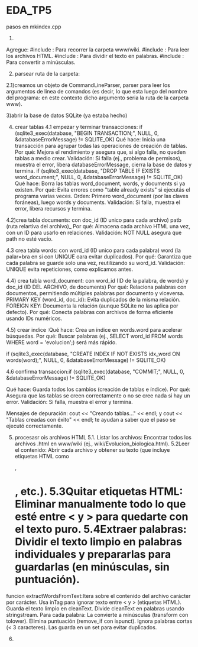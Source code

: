 # EDA_TP5

pasos en mkindex.cpp

1)
Agregue:
#include <filesystem>: Para recorrer la carpeta www/wiki.
#include <fstream>: Para leer los archivos HTML.
#include <sstream>: Para dividir el texto en palabras.
#include <algorithm>: Para convertir a minúsculas.

2) parsear ruta de la carpeta:
 
2.1)creamos un objeto de CommandLineParser, parser para leer los argumentos
de linea de comandos (es decir, lo que esta luego del nombre del programa:
en este contexto dicho argumento seria la ruta de la carpeta www).

3)abrir la base de datos SQLite (ya estaba hecho)

4) crear tablas
4.1 empezar y terminar transacciones:
if (sqlite3_exec(database, "BEGIN TRANSACTION;", NULL, 0, &databaseErrorMessage) != SQLITE_OK)
Qué hace: Inicia una transacción para agrupar todas las operaciones de creación de tablas.
Por qué: Mejora el rendimiento y asegura que, si algo falla, no queden tablas a medio crear.
Validación: Si falla (ej., problema de permisos), muestra el error, libera databaseErrorMessage, cierra la base de datos y termina.
if (sqlite3_exec(database, "DROP TABLE IF EXISTS word_document;", NULL, 0, &databaseErrorMessage) != SQLITE_OK)
Qué hace: Borra las tablas word_document, words, y documents si ya existen.
Por qué: Evita errores como "table already exists" si ejecutás el programa varias veces.
Orden: Primero word_document (por las claves foráneas), luego words y documents.
Validación: Si falla, muestra el error, libera recursos y termina.


4.2)crea tabla documents: con doc_id (ID unico para cada archivo)
patb (ruta relartiva del archivo)_
Por qué: Almacena cada archivo HTML una vez, con un ID para usarlo en relaciones.
Validación: NOT NULL asegura que path no esté vacío.

4.3 crea tabla words: con word_id (ID unico para cada palabra)
word (la palar=bra en si con UNIQUE oara evitar duplicados).
Por qué: Garantiza que cada palabra se guarde solo una vez, reutilizando su word_id.
Validación: UNIQUE evita repeticiones, como explicamos antes.

4.4) crea tabla word_document: con word_id (ID de la palabra, de words) y doc_id (ID DEL ARCHIVO, de documents)
Por qué: Relaciona palabras con documentos, permitiendo múltiples palabras por documento y viceversa.
PRIMARY KEY (word_id, doc_id): Evita duplicados de la misma relación.
FOREIGN KEY: Documenta la relación (aunque SQLite no las aplica por defecto).
Por qué: Conecta palabras con archivos de forma eficiente usando IDs numéricos.

4.5) crear indice :Qué hace: Crea un índice en words.word para acelerar búsquedas.
Por qué: Buscar palabras (ej., SELECT word_id FROM words WHERE word = 'evolucion';) será más rápido.

if (sqlite3_exec(database, "CREATE INDEX IF NOT EXISTS idx_word ON words(word);", NULL, 0, &databaseErrorMessage) != SQLITE_OK)

4.6 confirma transaccion:if (sqlite3_exec(database, "COMMIT;", NULL, 0, &databaseErrorMessage) != SQLITE_OK)

Qué hace: Guarda todos los cambios (creación de tablas e índice).
Por qué: Asegura que las tablas se creen correctamente o no se cree nada si hay un error.
Validación: Si falla, muestra el error y termina.

Mensajes de depuración:
cout << "Creando tablas..." << endl; y cout << "Tablas creadas con éxito" << endl; te ayudan a saber que el paso se ejecutó correctamente.


5) procesasr ois archivos HTML
5.1. Listar los archivos: Encontrar todos los archivos .html en www/wiki (ej., wiki/Evolucion_biologica.html).
5.2Leer el contenido: Abrir cada archivo y obtener su texto (que incluye etiquetas HTML como <p>, <h1>, etc.).
5.3Quitar etiquetas HTML: Eliminar manualmente todo lo que esté entre < y > para quedarte con el texto puro.
5.4Extraer palabras: Dividir el texto limpio en palabras individuales y prepararlas para guardarlas (en minúsculas, sin puntuación).


funcion extractWordsFromText:Itera sobre el contenido del archivo carácter por carácter.
Usa inTag para ignorar texto entre < y > (etiquetas HTML).
Guarda el texto limpio en cleanText.
Divide cleanText en palabras usando stringstream.
Para cada palabra:
La convierte a minúsculas (transform con tolower).
Elimina puntuación (remove_if con ispunct).
Ignora palabras cortas (< 3 caracteres).
Las guarda en un set<string> para evitar duplicados.


6)
